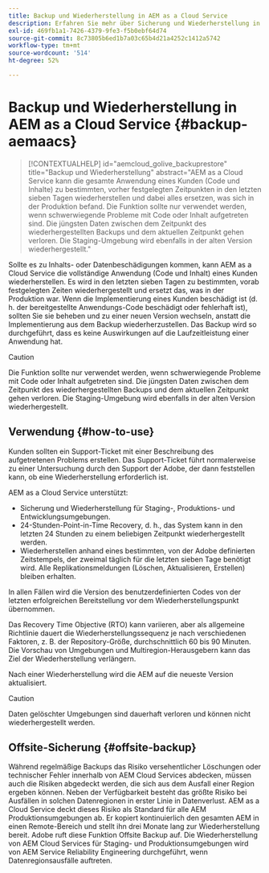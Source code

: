 ```yaml
---
title: Backup und Wiederherstellung in AEM as a Cloud Service
description: Erfahren Sie mehr über Sicherung und Wiederherstellung in AEM as a Cloud Service
exl-id: 469fb1a1-7426-4379-9fe3-f5b0ebf64d74
source-git-commit: 8c73805b6ed1b7a03c65b4d21a4252c1412a5742
workflow-type: tm+mt
source-wordcount: '514'
ht-degree: 52%

---
```



# Backup und Wiederherstellung in AEM as a Cloud Service {#backup-aemaacs}

>[!CONTEXTUALHELP]
>id="aemcloud_golive_backuprestore"
>title="Backup und Wiederherstellung"
>abstract="AEM as a Cloud Service kann die gesamte Anwendung eines Kunden (Code und Inhalte) zu bestimmten, vorher festgelegten Zeitpunkten in den letzten sieben Tagen wiederherstellen und dabei alles ersetzen, was sich in der Produktion befand. Die Funktion sollte nur verwendet werden, wenn schwerwiegende Probleme mit Code oder Inhalt aufgetreten sind. Die jüngsten Daten zwischen dem Zeitpunkt des wiederhergestellten Backups und dem aktuellen Zeitpunkt gehen verloren. Die Staging-Umgebung wird ebenfalls in der alten Version wiederhergestellt."

Sollte es zu Inhalts- oder Datenbeschädigungen kommen, kann AEM as a Cloud Service die vollständige Anwendung (Code und Inhalt) eines Kunden wiederherstellen. Es wird in den letzten sieben Tagen zu bestimmten, vorab festgelegten Zeiten wiederhergestellt und ersetzt das, was in der Produktion war.
Wenn die Implementierung eines Kunden beschädigt ist (d. h. der bereitgestellte Anwendungs-Code beschädigt oder fehlerhaft ist), sollten Sie sie beheben und zu einer neuen Version wechseln, anstatt die Implementierung aus dem Backup wiederherzustellen. Das Backup wird so durchgeführt, dass es keine Auswirkungen auf die Laufzeitleistung einer Anwendung hat.

>[!CAUTION]
>
>Die Funktion sollte nur verwendet werden, wenn schwerwiegende Probleme mit Code oder Inhalt aufgetreten sind. Die jüngsten Daten zwischen dem Zeitpunkt des wiederhergestellten Backups und dem aktuellen Zeitpunkt gehen verloren. Die Staging-Umgebung wird ebenfalls in der alten Version wiederhergestellt.

## Verwendung {#how-to-use}

Kunden sollten ein Support-Ticket mit einer Beschreibung des aufgetretenen Problems erstellen. Das Support-Ticket führt normalerweise zu einer Untersuchung durch den Support der Adobe, der dann feststellen kann, ob eine Wiederherstellung erforderlich ist.

AEM as a Cloud Service unterstützt:

* Sicherung und Wiederherstellung für Staging-, Produktions- und Entwicklungsumgebungen.
* 24-Stunden-Point-in-Time Recovery, d. h., das System kann in den letzten 24 Stunden zu einem beliebigen Zeitpunkt wiederhergestellt werden.
* Wiederherstellen anhand eines bestimmten, von der Adobe definierten Zeitstempels, der zweimal täglich für die letzten sieben Tage benötigt wird. Alle Replikationsmeldungen (Löschen, Aktualisieren, Erstellen) bleiben erhalten.

In allen Fällen wird die Version des benutzerdefinierten Codes von der letzten erfolgreichen Bereitstellung vor dem Wiederherstellungspunkt übernommen.

Das Recovery Time Objective (RTO) kann variieren, aber als allgemeine Richtlinie dauert die Wiederherstellungssequenz je nach verschiedenen Faktoren, z. B. der Repository-Größe, durchschnittlich 60 bis 90 Minuten. Die Vorschau von Umgebungen und Multiregion-Herausgebern kann das Ziel der Wiederherstellung verlängern.

Nach einer Wiederherstellung wird die AEM auf die neueste Version aktualisiert.

>[!CAUTION]
>
>Daten gelöschter Umgebungen sind dauerhaft verloren und können nicht wiederhergestellt werden.

## Offsite-Sicherung {#offsite-backup}

Während regelmäßige Backups das Risiko versehentlicher Löschungen oder technischer Fehler innerhalb von AEM Cloud Services abdecken, müssen auch die Risiken abgedeckt werden, die sich aus dem Ausfall einer Region ergeben können. Neben der Verfügbarkeit besteht das größte Risiko bei Ausfällen in solchen Datenregionen in erster Linie in Datenverlust.
AEM as a Cloud Service deckt dieses Risiko als Standard für alle AEM Produktionsumgebungen ab. Er kopiert kontinuierlich den gesamten AEM in einen Remote-Bereich und stellt ihn drei Monate lang zur Wiederherstellung bereit. Adobe ruft diese Funktion Offsite Backup auf.
Die Wiederherstellung von AEM Cloud Services für Staging- und Produktionsumgebungen wird von AEM Service Reliability Engineering durchgeführt, wenn Datenregionsausfälle auftreten.
